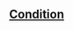 ## [Condition](https://github.com/cam1x/epam-training/blob/master/src/by/epam/course/string/Practice%20(tasks).pdf)
